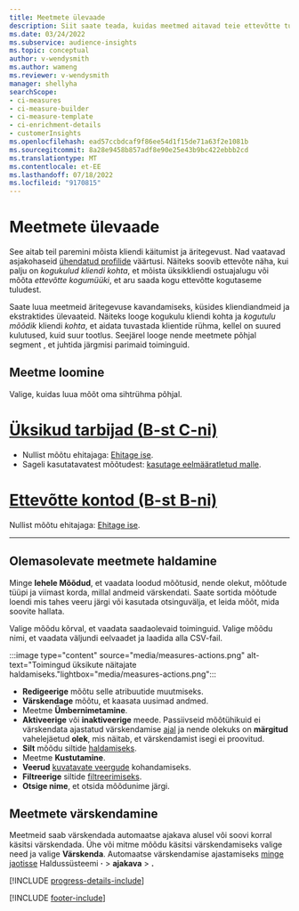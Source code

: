 ```yaml
---
title: Meetmete ülevaade
description: Siit saate teada, kuidas meetmed aitavad teie ettevõtte tulemuslikkust analüüsida ja kajastada.
ms.date: 03/24/2022
ms.subservice: audience-insights
ms.topic: conceptual
author: v-wendysmith
ms.author: wameng
ms.reviewer: v-wendysmith
manager: shellyha
searchScope:
- ci-measures
- ci-measure-builder
- ci-measure-template
- ci-enrichment-details
- customerInsights
ms.openlocfilehash: ead57ccbdcaf9f86ee54d1f15de71a63f2e1081b
ms.sourcegitcommit: 8a28e9458b857adf8e90e25e43b9bc422ebbb2cd
ms.translationtype: MT
ms.contentlocale: et-EE
ms.lasthandoff: 07/18/2022
ms.locfileid: "9170815"
---
```

# <a name="measures-overview"></a>Meetmete ülevaade

See aitab teil paremini mõista kliendi käitumist ja äritegevust. Nad vaatavad asjakohaseid [ühendatud profilide](data-unification.md) väärtusi. Näiteks soovib ettevõte näha, kui palju on *kogukulud kliendi kohta*, et mõista üksikkliendi ostuajalugu või mõõta *ettevõtte kogumüüki*, et aru saada kogu ettevõtte kogutaseme tuludest.

Saate luua meetmeid äritegevuse kavandamiseks, küsides kliendiandmeid ja ekstraktides ülevaateid. Näiteks looge kogukulu kliendi kohta ja *kogutulu mõõdik* kliendi *kohta*, et aidata tuvastada klientide rühma, kellel on suured kulutused, kuid suur tootlus. Seejärel looge nende meetmete põhjal segment [,](segments.md) et juhtida järgmisi parimaid toiminguid.

## <a name="create-a-measure"></a>Meetme loomine

Valige, kuidas luua mõõt oma sihtrühma põhjal.

# <a name="individual-consumers-b-to-c"></a>[Üksikud tarbijad (B-st C-ni)](#tab/b2c)

- Nullist mõõtu ehitajaga: [Ehitage ise](measure-builder.md).
- Sageli kasutatavatest mõõtudest: [kasutage eelmääratletud malle](measure-templates.md).

# <a name="business-accounts-b-to-b"></a>[Ettevõtte kontod (B-st B-ni)](#tab/b2b)

Nullist mõõtu ehitajaga: [Ehitage ise](measure-builder.md).

---

## <a name="manage-existing-measures"></a>Olemasolevate meetmete haldamine

Minge **lehele Mõõdud**, et vaadata loodud mõõtusid, nende olekut, mõõtude tüüpi ja viimast korda, millal andmeid värskendati. Saate sortida mõõtude loendi mis tahes veeru järgi või kasutada otsinguvälja, et leida mõõt, mida soovite hallata.

Valige mõõdu kõrval, et vaadata saadaolevaid toiminguid. Valige mõõdu nimi, et vaadata väljundi eelvaadet ja laadida alla CSV-fail.

:::image type="content" source="media/measures-actions.png" alt-text="Toimingud üksikute näitajate haldamiseks."lightbox="media/measures-actions.png":::

- **Redigeerige** mõõtu selle atribuutide muutmiseks.
- **Värskendage** mõõtu, et kaasata uusimad andmed.
- Meetme **Ümbernimetamine**.
- **Aktiveerige** või **inaktiveerige** meede. Passiivseid mõõtühikuid ei värskendata ajastatud värskendamise [ajal](system.md#schedule-tab) ja nende olekuks on **märgitud** vahelejäetud **olek**, mis näitab, et värskendamist isegi ei proovitud.
- **Silt** mõõdu siltide [haldamiseks](work-with-tags-columns.md#manage-tags).
- Meetme **Kustutamine**.
- **Veerud** [kuvatavate veergude](work-with-tags-columns.md#customize-columns) kohandamiseks.
- **Filtreerige** siltide [filtreerimiseks](work-with-tags-columns.md#filter-on-tags).
- **Otsige nime**, et otsida mõõdunime järgi.

## <a name="refresh-measures"></a>Meetmete värskendamine

Meetmeid saab värskendada automaatse ajakava alusel või soovi korral käsitsi värskendada. Ühe või mitme mõõdu käsitsi värskendamiseks valige need ja valige **Värskenda**. Automaatse värskendamise ajastamiseks [minge jaotisse](system.md#schedule-tab) Haldussüsteemi **·** > **ajakava** > **.**

[!INCLUDE [progress-details-include](includes/progress-details-pane.md)]

[!INCLUDE [footer-include](includes/footer-banner.md)]
